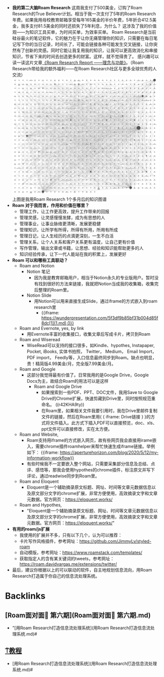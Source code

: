 - **我的第二大脑Roam Research**
    这周我支付了500美金，订购了Roam Research的True Believer计划。相当于我一次支付了5年的Roam Research年费。如果我用母校教育邮箱享受每年165美金的半价年费，5年折合412.5美金，我多支付81.5美金的同时还损失了5年利息，为什么？
这涉及了我的价值观——为知识工具买单，为时间买单，为效率买单。
Roam Research是当前硅谷最火的笔记软件，它的魅力在于让你无痛管理你的知识，只需要在每日笔记写下你的当日记录，时间长了，可能会链接各种可能发生交叉链接，让你突然有了创新的灵感。同时它能让我复用我的知识，让我可以更高效消化和串接知识，节省下来的时间去创造更多的财富。这样，就不觉得贵了。
感兴趣可以读一读这片文章[《Roam Research Report ——理念与功能》](https://sspai.com/post/60588)。（Roam Research带给我的额外福利——在Roam Research社区与更多全球优秀的人交流）
![](../images/gBZCy15zz6.png?)
上图是我用Roam Research 1个多月后的知识图谱
- **Roam 对于我而言，作用和价值在哪里？**
    - 管理工作，让工作更高效，提升工作带来的回报
    - 管理灵感，让灵感慢慢发酵，成为有思想的人
    - 管理事业，让事业脉络更清晰，发展更稳健
    - 管理知识，让所学有所得，所得有所用，所用有所成
    - 管理日记，让人生经历的点滴更深刻，一生不白活
    - 管理关系，让个人关系和客户关系更有温度，让自己更有价值
    - 写作管理，输出文章或书籍，让思想、经验和知识能帮助更多的人
    - 知识经验传承，让下一代人能站在我的积累上，发展更好
- **Roam 可以和哪些工具联动？**
    - Roam and Notion
        - Notion 笔记
            - 因为我是教育邮箱用户，相当于Notion永久的专业版用户。暂时没有找到很好的方法来链接，我就把Notion当成我的收集箱，收集完后整理的Roam里。
        - Notion Slide
            - 用Notion可以用来直接生成Slide，通过iframe的方式嵌入到roam research里
                - {{iframe: https://wunderpresentation.com/5f3df9b85bf31b004d85f8dc[1](1.md),0}}
    - Roam and Evernote, yes, by link
        - 用Evernote丰富的收集接口，收集文章后写成卡片，拷贝到Roam
    - Roam and Wiseread
        - WiseRead可以支持的接口很多，如Kindle、hypothes, Instapaper, Pocket, iBooks, 实体书拍照， Twitter， Medium， Email Import， PDF import， Feedly等，入口信息最终同步到Roam。缺点也明显，贵！精简版4.99美金/月，完全版7.99美金/月。
    - Roam and Google
        - 这部分我觉得最有价值了。日常我用的是Google Drive，Google Docs为主，故结合Roam的用法可以是这样
            - Roam and Google Drive
                - 如果搜索到一些PDF、PPT、DOC文件，我用Save to Google Drive的Chrome扩展，快速剪藏到Drive里，同时按照规范重命名。
((r42KHA9ty))
                - 在Roam里，如果相关文件我要引用时，我在Drive里邮件复制文件的链接，然后在Roam里用{ { iframe: Drive链接 } }的方式将文件插入。此方式下插入PDF可以直接预览，doc、xls、ppt文件可以直接修改，实在太方便。
    - Roam and Website,
        - Roam支持用iframe的方式嵌入网页，故有些网页我会直接用irame嵌入，需要chrome插件roamhelper来帮忙快速生成iframe链接。举例如下：
{{iframe: https://aperturehorizon.com/blog/2020/5/12/my-information-workflow}}
        - 有些时候我不一定要嵌入整个网站，只需要采集部分信息及总结、点评、感悟等，那我会使用hypothes的chrome插件，标注原文并写下评论，通过readwise同步到Roam里。
    - Roam and Eloquent
        - Eloquent是一个辅助摘录原文标题、网址、时间等文章元数据信息以及原文部分文字的chrome扩展，非常方便使用，高效摘录文字和文章元数据。官方网页：https://eloquent.works/
    - Roam and Hypothes,
        - "Eloquent是一个辅助摘录原文标题、网址、时间等文章元数据信息以及原文部分文字的chrome扩展，非常方便使用，高效摘录文字和文章元数据。官方网页：https://eloquent.works/"
- **有用的roam/js扩展**
    - 我使用的扩展并不多，只有以下几个，认为可以推荐：
    - 卡片写作风格插件，参考网址：https://github.com/JimmyLv/styled-roam
    - 自动模版，参考网址：https://www.roamstack.com/templates/
    - 获取指定人的含有某关键词的tweets，参考网址：https://roam.davidvargas.me/extensions/twitter/
- 最后，建议你根据以上的可以联动的软件，自主地规划信息流向，用Roam Research打造属于你自己的信息流处理系统。

# Backlinks
## [Roam面对面🍜 第六期](Roam面对面🍜 第六期.md)
- "[用Roam Research打造信息流处理系统](用Roam Research打造信息流处理系统.md)#

## [⍡教程](⍡教程.md)
- [用Roam Research打造信息流处理系统](用Roam Research打造信息流处理系统.md)#

